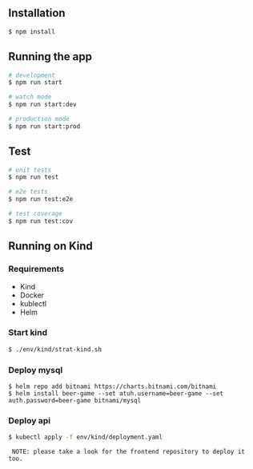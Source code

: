 ## Installation

```bash
$ npm install
```

## Running the app

```bash
# development
$ npm run start

# watch mode
$ npm run start:dev

# production mode
$ npm run start:prod
```

## Test

```bash
# unit tests
$ npm run test

# e2e tests
$ npm run test:e2e

# test coverage
$ npm run test:cov
```

## Running on Kind

### Requirements
* Kind 
* Docker
* kublectl
* Helm

### Start kind 
```bash
$ ./env/kind/strat-kind.sh
```

### Deploy mysql
```
$ helm repo add bitnami https://charts.bitnami.com/bitnami
$ helm install beer-game --set atuh.username=beer-game --set auth.password=beer-game bitnami/mysql
```

### Deploy api
```bash
$ kubectl apply -f env/kind/deployment.yaml
```

```
 NOTE: please take a look for the frontend repository to deploy it too.
```